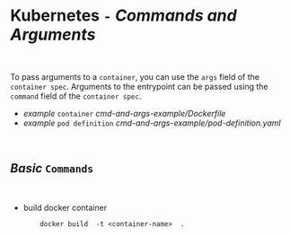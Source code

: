 # **Kubernetes** `-` ***Commands and Arguments***

<br>

To pass arguments to a `container`, you can use the `args` field of the `container spec`. Arguments to the entrypoint can be passed using the `command` field of the `container spec`.

* *example* `container` *cmd-and-args-example/Dockerfile*
* *example* `pod definition` *cmd-and-args-example/pod-definition.yaml*


<br>

## ***Basic*** `Commands`

<br>


* build docker container

    ```shell
        docker build  -t <container-name>  .
    ```
